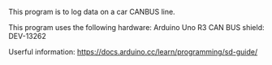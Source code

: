 This program is to log data on a car CANBUS line.

This program uses the following hardware:
Arduino Uno R3
CAN BUS shield: DEV-13262

Userful information:
https://docs.arduino.cc/learn/programming/sd-guide/
